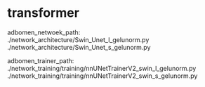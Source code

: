# transformer

adbomen_netwoek_path:  
./network_architecture/Swin_Unet_l_gelunorm.py  
./network_architecture/Swin_Unet_s_gelunorm.py  
  
adbomen_trainer_path:  
./network_training/training/nnUNetTrainerV2_swin_l_gelunorm.py  
./network_training/training/nnUNetTrainerV2_swin_s_gelunorm.py  

